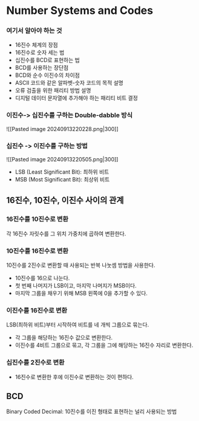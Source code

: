 # Number Systems and Codes

### 여기서 알아야 하는 것
- 16진수 체계의 장점
- 16진수로 숫자 세는 법
- 십진수를 BCD로 표현하는 법
- BCD를 사용하는 장단점
- BCD와 순수 이진수의 차이점
- ASCII 코드와 같은 알파벳-숫자 코드의 목적 설명
- 오류 검출을 위한 패리티 방법 설명
- 디지털 데이터 문자열에 추가해야 하는 패리티 비트 결정

### 이진수-> 십진수를 구하는 Double-dabble 방식
![[Pasted image 20240913220228.png|300]]
### 십진수 -> 이진수를 구하는 방법
![[Pasted image 20240913220505.png|300]]

- LSB (Least Significant Bit): 최하위 비트
- MSB (Most Significant Bit): 최상위 비트

## 16진수, 10진수, 이진수 사이의 관계

### 16진수를 10진수로 변환  
각 16진수 자릿수를 그 위치 가중치에 곱하여 변환한다.
### 10진수를 16진수로 변환  
10진수를 2진수로 변환할 때 사용되는 반복 나눗셈 방법을 사용한다.
- 10진수를 16으로 나눈다.
- 첫 번째 나머지가 LSB이고, 마지막 나머지가 MSB이다.
- 마지막 그룹을 채우기 위해 MSB 왼쪽에 0을 추가할 수 있다.
### 이진수를 16진수로 변환  
LSB(최하위 비트)부터 시작하여 비트를 네 개씩 그룹으로 묶는다.
- 각 그룹을 해당하는 16진수 값으로 변환한다.
- 이진수를 4비트 그룹으로 묶고, 각 그룹을 그에 해당하는 16진수 자리로 변환한다.
### 십진수를 2진수로 변환
- 16진수로 변환한 후에 이진수로 변환하는 것이 편하다.
## BCD
Binary Coded Decimal: 10진수를 이진 형태로 표현하는 널리 사용되는 방법

